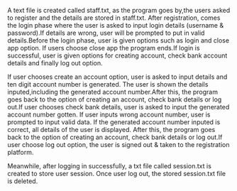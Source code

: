 A text file is created called staff.txt, as the program goes by,the users asked to register and the details are stored in staff.txt. After registration, comes the login phase where the user is asked to input login details (username & password).If details are wrong, user will be prompted to put in valid details.Before the login phase, user is given options such as login and close app option. If users choose close app the program ends.If login is successful, user is given options for creating account, check bank account details and finally log out option.

If user chooses create an account option, user is asked to input details and ten digit account number is generated. The user is shown the details inputed,including the generated account number.After this, the program goes back to the option of creating an account, check bank details or log out.If user chooses check bank details, user is asked to input the generated account number gotten. If user inputs wrong account number, user is prompted to input valid data. If the generated account number inputed is correct, all details of the user is displayed. After this, the program goes back to the option of creating an account, check bank details or log out.If user choose log out option, the user is signed out & taken to the registration platform. 

Meanwhile, after logging in successfully, a txt file called session.txt is created to store user session. Once user log out, the stored session.txt file is deleted.
